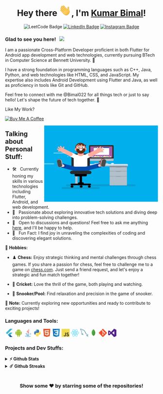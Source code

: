 <h1 align="center">Hey there <img src="gifs/Hi.gif" alt="Hi Gif" width="40"/>, I'm <a href="https://github.com/Bimal022/">Kumar Bimal</a>!</h1>

<p align="center">
  <img src="https://img.shields.io/badge/-LeetCode-FFA116?style=flat-square&logo=LeetCode&logoColor=white" alt="LeetCode Badge">
  <a href="https://www.linkedin.com/in/kumar-bimal-a2605b240/"><img src="https://img.shields.io/badge/-LinkedIn-0e76a8?style=flat-square&logo=Linkedin&logoColor=white" alt="LinkedIn Badge"></a>
  <a href="https://www.instagram.com/kumar._.bimal/"><img src="https://img.shields.io/badge/-Instagram-e4405f?style=flat-square&logo=Instagram&logoColor=white" alt="Instagram Badge"></a>
</p>

### Glad to see you here! &nbsp; ![](https://visitor-badge.glitch.me/badge?page_id=Bimal022.Bimal022&style=flat-square&color=0088cc)

I am a passionate Cross-Platform Developer proficient in both Flutter for Android app development and web technologies, currently pursuing BTech in Computer Science at Bennett University. 🚀

I have a strong foundation in programming languages such as C++, Java, Python, and web technologies like HTML, CSS, and JavaScript. My expertise also includes Android Development using Flutter and Java, as well as proficiency in tools like Git and GitHub.

Feel free to connect with me @Bimal022 for all things tech or just to say hello! Let's shape the future of tech together. 🌟

Like My Work?

<a href="https://www.buymeacoffee.com/Bimal022" target="_blank"><img src="https://cdn.buymeacoffee.com/buttons/v2/default-yellow.png" alt="Buy Me A Coffee" height="60px" width="217px" ></a>

<img align="right" height="250" width="375" alt="" src="gifs/coder.gif"/>

## Talking about Personal Stuff:
- 🛠 &nbsp; Currently honing my skills in various technologies including Flutter, Android, and web development.
- 🚀 &nbsp; Passionate about exploring innovative tech solutions and diving deep into problem-solving challenges.
- 💬 &nbsp; Open to discussions and questions! Feel free to ask me anything [here](https://github.com/Bimal022/Bimal022/issues/1), and I'll be happy to help.
- 👾 &nbsp; Fun Fact: I find joy in unraveling the complexities of coding and discovering elegant solutions.

🌟 **Hobbies:**
- ♟️ **Chess:** Enjoy strategic thinking and mental challenges through chess games.
If you share a passion for chess, feel free to challenge me to a game on [chess.com](https://www.chess.com/member/bimal002). Just send a friend request, and let's enjoy a strategic and fun match together!

- 🏏 **Cricket:** Love the thrill of the game, both playing and watching.
- 🎱 **Snooker/Pool:** Find relaxation and precision in the game of snooker.


📌 **Note:** Currently exploring new opportunities and ready to contribute to exciting projects!

### Languages and Tools:

<code><img height="27" src="https://raw.githubusercontent.com/devicons/devicon/master/icons/flutter/flutter-original.svg" alt="Flutter"></code>
<code><img height="27" src="https://raw.githubusercontent.com/devicons/devicon/master/icons/android/android-original.svg" alt="Android"></code>
<code><img height="27" src="https://raw.githubusercontent.com/devicons/devicon/master/icons/java/java-original.svg" alt="Java"></code>
<code><img height="27" src="https://raw.githubusercontent.com/devicons/devicon/master/icons/python/python-original.svg" alt="Python"></code>
<code><img height="27" src="https://raw.githubusercontent.com/devicons/devicon/master/icons/html5/html5-original.svg" alt="HTML"></code>
<code><img height="27" src="https://raw.githubusercontent.com/devicons/devicon/master/icons/css3/css3-original.svg" alt="CSS"></code>
<code><img height="27" src="https://raw.githubusercontent.com/devicons/devicon/master/icons/javascript/javascript-original.svg" alt="JavaScript"></code>
<code><img height="27" src="https://raw.githubusercontent.com/devicons/devicon/master/icons/react/react-original.svg" alt="React"></code>
<code><img height="27" src="https://raw.githubusercontent.com/devicons/devicon/master/icons/mysql/mysql-original.svg" alt="MySQL"></code>
<code><img height="27" src="https://raw.githubusercontent.com/devicons/devicon/master/icons/mongodb/mongodb-original.svg" alt="MongoDB"></code>
<code><img height="27" src="https://raw.githubusercontent.com/devicons/devicon/master/icons/git/git-original.svg" alt="Git"></code>
<code><img height="27" src="https://raw.githubusercontent.com/devicons/devicon/master/icons/visualstudio/visualstudio-plain.svg" alt="Visual Studio"></code>
<!-- Add more languages and tools as per your expertise -->

### Projects and Dev Stuffs:

<details>
  <summary><b>⚡ Github Stats</b></summary>

  <br />
  <!-- Replace with your GitHub username -->
  <img height="180em" src="https://github-readme-stats.vercel.app/api?username=Bimal022&show_icons=true&hide_border=true&&count_private=true&include_all_commits=true" />
  <img height="180em" src="https://github-readme-stats.vercel.app/api/top-langs/?username=Bimal022&exclude_repo=KNN-Image-Classification&show_icons=true&hide_border=true&layout=compact&langs_count=8"/>
</details>

<details>
  <summary><b>☄️ Github Streaks</b></summary>

  <br />
  <!-- Replace with your GitHub username -->
  <img height="180em" src="https://github-readme-streak-stats.herokuapp.com/?user=Bimal022&hide_border=true" />
</details>


#

<div align="center">

### Show some ❤️ by starring some of the repositories!

</div>